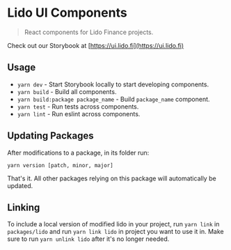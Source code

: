 # Lido UI Components

> React components for Lido Finance projects.

Check out our Storybook at [https://ui.lido.fi](https://ui.lido.fi)

## Usage

- `yarn dev` - Start Storybook locally to start developing components.
- `yarn build` - Build all components.
- `yarn build:package package_name` - Build `package_name` component.
- `yarn test` - Run tests across components.
- `yarn lint` - Run eslint across components.

## Updating Packages

After modifications to a package, in its folder run:

`yarn version [patch, minor, major]`

That's it. All other packages relying on this package will automatically be updated.

## Linking

To include a local version of modified lido in your project, run `yarn link` in `packages/lido` and run `yarn link lido` in project you want to use it in. Make sure to run `yarn unlink lido` after it's no longer needed.
